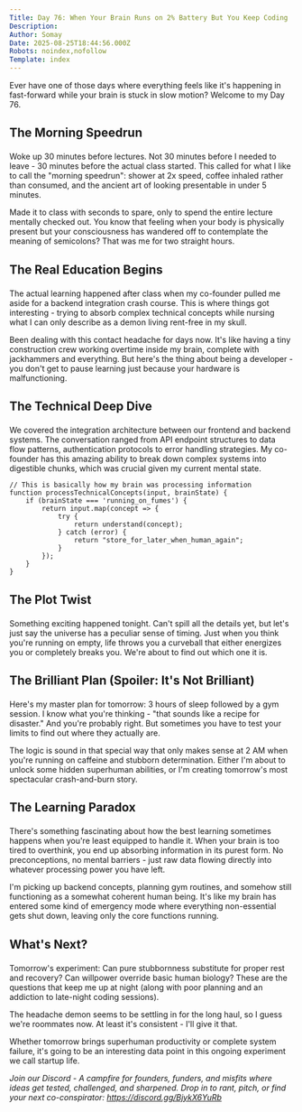 ```yaml
---
Title: Day 76: When Your Brain Runs on 2% Battery But You Keep Coding
Description: 
Author: Somay
Date: 2025-08-25T18:44:56.000Z
Robots: noindex,nofollow
Template: index
---
```

<p>Ever have one of those days where everything feels like it's happening in fast-forward while your brain is stuck in slow motion? Welcome to my Day 76.</p>

<h2>
  
  
  The Morning Speedrun
</h2>

<p>Woke up 30 minutes before lectures. Not 30 minutes before I needed to leave - 30 minutes before the actual class started. This called for what I like to call the "morning speedrun": shower at 2x speed, coffee inhaled rather than consumed, and the ancient art of looking presentable in under 5 minutes.</p>

<p>Made it to class with seconds to spare, only to spend the entire lecture mentally checked out. You know that feeling when your body is physically present but your consciousness has wandered off to contemplate the meaning of semicolons? That was me for two straight hours.</p>

<h2>
  
  
  The Real Education Begins
</h2>

<p>The actual learning happened after class when my co-founder pulled me aside for a backend integration crash course. This is where things got interesting - trying to absorb complex technical concepts while nursing what I can only describe as a demon living rent-free in my skull.</p>

<p>Been dealing with this contact headache for days now. It's like having a tiny construction crew working overtime inside my brain, complete with jackhammers and everything. But here's the thing about being a developer - you don't get to pause learning just because your hardware is malfunctioning.</p>

<h2>
  
  
  The Technical Deep Dive
</h2>

<p>We covered the integration architecture between our frontend and backend systems. The conversation ranged from API endpoint structures to data flow patterns, authentication protocols to error handling strategies. My co-founder has this amazing ability to break down complex systems into digestible chunks, which was crucial given my current mental state.<br>
</p>

<div class="highlight js-code-highlight">
<pre class="highlight javascript"><code><span class="c1">// This is basically how my brain was processing information</span>
<span class="kd">function</span> <span class="nf">processTechnicalConcepts</span><span class="p">(</span><span class="nx">input</span><span class="p">,</span> <span class="nx">brainState</span><span class="p">)</span> <span class="p">{</span>
    <span class="k">if </span><span class="p">(</span><span class="nx">brainState</span> <span class="o">===</span> <span class="dl">'</span><span class="s1">running_on_fumes</span><span class="dl">'</span><span class="p">)</span> <span class="p">{</span>
        <span class="k">return</span> <span class="nx">input</span><span class="p">.</span><span class="nf">map</span><span class="p">(</span><span class="nx">concept</span> <span class="o">=&gt;</span> <span class="p">{</span>
            <span class="k">try</span> <span class="p">{</span>
                <span class="k">return</span> <span class="nf">understand</span><span class="p">(</span><span class="nx">concept</span><span class="p">);</span>
            <span class="p">}</span> <span class="k">catch </span><span class="p">(</span><span class="nx">error</span><span class="p">)</span> <span class="p">{</span>
                <span class="k">return</span> <span class="dl">"</span><span class="s2">store_for_later_when_human_again</span><span class="dl">"</span><span class="p">;</span>
            <span class="p">}</span>
        <span class="p">});</span>
    <span class="p">}</span>
<span class="p">}</span>
</code></pre>

</div>



<h2>
  
  
  The Plot Twist
</h2>

<p>Something exciting happened tonight. Can't spill all the details yet, but let's just say the universe has a peculiar sense of timing. Just when you think you're running on empty, life throws you a curveball that either energizes you or completely breaks you. We're about to find out which one it is.</p>

<h2>
  
  
  The Brilliant Plan (Spoiler: It's Not Brilliant)
</h2>

<p>Here's my master plan for tomorrow: 3 hours of sleep followed by a gym session. I know what you're thinking - "that sounds like a recipe for disaster." And you're probably right. But sometimes you have to test your limits to find out where they actually are.</p>

<p>The logic is sound in that special way that only makes sense at 2 AM when you're running on caffeine and stubborn determination. Either I'm about to unlock some hidden superhuman abilities, or I'm creating tomorrow's most spectacular crash-and-burn story.</p>

<h2>
  
  
  The Learning Paradox
</h2>

<p>There's something fascinating about how the best learning sometimes happens when you're least equipped to handle it. When your brain is too tired to overthink, you end up absorbing information in its purest form. No preconceptions, no mental barriers - just raw data flowing directly into whatever processing power you have left.</p>

<p>I'm picking up backend concepts, planning gym routines, and somehow still functioning as a somewhat coherent human being. It's like my brain has entered some kind of emergency mode where everything non-essential gets shut down, leaving only the core functions running.</p>

<h2>
  
  
  What's Next?
</h2>

<p>Tomorrow's experiment: Can pure stubbornness substitute for proper rest and recovery? Can willpower override basic human biology? These are the questions that keep me up at night (along with poor planning and an addiction to late-night coding sessions).</p>

<p>The headache demon seems to be settling in for the long haul, so I guess we're roommates now. At least it's consistent - I'll give it that.</p>

<p>Whether tomorrow brings superhuman productivity or complete system failure, it's going to be an interesting data point in this ongoing experiment we call startup life.</p>

<p><em>Join our Discord - A campfire for founders, funders, and misfits where ideas get tested, challenged, and sharpened. Drop in to rant, pitch, or find your next co-conspirator: <a href="https://discord.gg/BjykX6YuRb" rel="noopener noreferrer">https://discord.gg/BjykX6YuRb</a></em></p>

